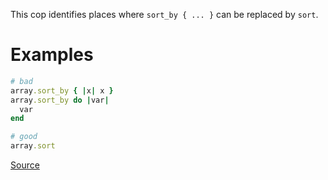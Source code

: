 
This cop identifies places where `sort_by { ... }` can be replaced by
`sort`.

# Examples

```ruby
# bad
array.sort_by { |x| x }
array.sort_by do |var|
  var
end

# good
array.sort
```

[Source](http://www.rubydoc.info/gems/rubocop/RuboCop/Cop/Style/RedundantSortBy)